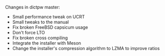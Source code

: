 Changes in dictpw master:

- Small performance tweak on UCRT
- Small tweaks to the manual
- Fix broken FreeBSD capsicum usage
- Don't force LTO
- Fix broken cross compiling
- Integrate the installer with Meson
- Change the installer's compression algorithm to LZMA to improve ratios
